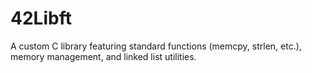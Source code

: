 # 42Libft
A custom C library featuring standard functions (memcpy, strlen, etc.), memory management, and linked list utilities.
